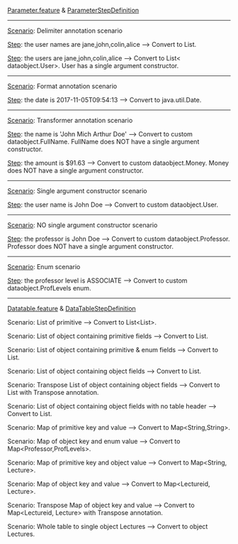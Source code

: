 [Parameter.feature](https://github.com/grasshopper7/cuke2-parameter-datatable/blob/master/cuke2-parameter-datatable/src/test/resources/features/parameter.feature) & [ParameterStepDefinition](https://github.com/grasshopper7/cuke2-parameter-datatable/blob/master/cuke2-parameter-datatable/src/test/java/stepdef/ParameterStepDefinition.java)

-----	

[Scenario](https://github.com/grasshopper7/cuke2-parameter-datatable/blob/master/cuke2-parameter-datatable/src/test/resources/features/parameter.feature#L3): Delimiter annotation scenario

[Step](https://github.com/grasshopper7/cuke2-parameter-datatable/blob/master/cuke2-parameter-datatable/src/test/java/stepdef/ParameterStepDefinition.java#L20): the user names are jane,john,colin,alice --> Convert to List<String>.

[Step](https://github.com/grasshopper7/cuke2-parameter-datatable/blob/master/cuke2-parameter-datatable/src/test/java/stepdef/ParameterStepDefinition.java#L26): the users are jane,john,colin,alice	--> Convert to List< dataobject.User>. User has a single argument constructor.
	
-----	
	
[Scenario](https://github.com/grasshopper7/cuke2-parameter-datatable/blob/master/cuke2-parameter-datatable/src/test/resources/features/parameter.feature#L8): Format annotation scenario	

[Step](https://github.com/grasshopper7/cuke2-parameter-datatable/blob/master/cuke2-parameter-datatable/src/test/java/stepdef/ParameterStepDefinition.java#L32): the date is 2017-11-05T09:54:13	--> Convert to java.util.Date.
	
-----	
	
[Scenario](https://github.com/grasshopper7/cuke2-parameter-datatable/blob/master/cuke2-parameter-datatable/src/test/resources/features/parameter.feature#L14): Transformer annotation scenario

[Step](https://github.com/grasshopper7/cuke2-parameter-datatable/blob/master/cuke2-parameter-datatable/src/test/java/stepdef/ParameterStepDefinition.java#L38): the name is 'John Mich Arthur Doe' --> Convert to custom dataobject.FullName. FullName does NOT have a single argument constructor.

[Step](https://github.com/grasshopper7/cuke2-parameter-datatable/blob/master/cuke2-parameter-datatable/src/test/java/stepdef/ParameterStepDefinition.java#L44): the amount is $91.63 --> Convert to custom dataobject.Money. Money does NOT have a single argument constructor.
	
-----	

[Scenario](https://github.com/grasshopper7/cuke2-parameter-datatable/blob/master/cuke2-parameter-datatable/src/test/resources/features/parameter.feature#L20): Single argument constructor scenario	

[Step](https://github.com/grasshopper7/cuke2-parameter-datatable/blob/master/cuke2-parameter-datatable/src/test/java/stepdef/ParameterStepDefinition.java#L50): the user name is John Doe --> Convert to custom dataobject.User. 

-----	

[Scenario](https://github.com/grasshopper7/cuke2-parameter-datatable/blob/master/cuke2-parameter-datatable/src/test/resources/features/parameter.feature#L26): NO single argument constructor scenario

[Step](https://github.com/grasshopper7/cuke2-parameter-datatable/blob/master/cuke2-parameter-datatable/src/test/java/stepdef/ParameterStepDefinition.java#L56): the professor is John Doe --> Convert to custom dataobject.Professor. Professor does NOT have a single argument constructor.

-----	

[Scenario](https://github.com/grasshopper7/cuke2-parameter-datatable/blob/master/cuke2-parameter-datatable/src/test/resources/features/parameter.feature#L34): Enum scenario

[Step](https://github.com/grasshopper7/cuke2-parameter-datatable/blob/master/cuke2-parameter-datatable/src/test/java/stepdef/ParameterStepDefinition.java#L62): the professor level is ASSOCIATE --> Convert to custom dataobject.ProfLevels enum.

-------------------------------------------------------------------

[Datatable.feature](https://github.com/grasshopper7/cuke2-parameter-datatable/blob/master/cuke2-parameter-datatable/src/test/resources/features/datatable.feature) & [DataTableStepDefinition](https://github.com/grasshopper7/cuke2-parameter-datatable/blob/master/cuke2-parameter-datatable/src/test/java/stepdef/DataTableStepDefinition.java)

Scenario: List of primitive	--> Convert to List<List<String>>.
	
Scenario: List of object containing primitive fields --> Convert to List<LecturePrimitive>.
	
Scenario: List of object containing primitive & enum fields	--> Convert to List<LecturePrimitiveEnum>.
	
Scenario: List of object containing object fields	--> Convert to List<Lecture>.
	
Scenario: Transpose List of object containing object fields --> Convert to List<Lecture> with Transpose annotation.
	
Scenario: List of object containing object fields with no table header --> Convert to List<LectureLite>.
	
Scenario: Map of primitive key and value --> Convert to Map<String,String>.
	
Scenario: Map of object key and enum value --> Convert to Map<Professor,ProfLevels>.
	
Scenario: Map of primitive key and object value	--> Convert to Map<String, Lecture>.
	
Scenario: Map of object key and value	--> Convert to Map<Lectureid, Lecture>.
	
Scenario: Transpose Map of object key and value	--> Convert to Map<Lectureid, Lecture> with Transpose annotation.
	
Scenario: Whole table to single object Lectures	--> Convert to object Lectures.

